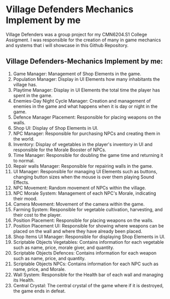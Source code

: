 # Village Defenders Mechanics Implement by me
Village Defenders was a group project for my CMN6204.S1 College Assigment. I was responsible for the creation of many in game mechanics and systems that i will showcase in this Github Repository.

## Village Defenders-Mechanics Implement by me:
1. Game Manager: Management of Shop Elements in the game.
2. Population Manager: Display in UI Elements how many inhabitants the village has.
3. Playtime Manager: Display in UI Elements the total time the player has spent in the game.
4. Enemies-Day Night Cycle Manager: Creation and management of enemies in the game and what happens when it is day or night in the game.
5. Defence Manager Placement: Responsible for placing weapons on the walls.
6. Shop UI: Display of Shop Elements in UI.
7. NPC Manager: Responsible for purchasing NPCs and creating them in the world.
8. Inventory: Display of vegetables in the player's inventory in UI and responsible for the Morale Booster of NPCs.
9. Time Manager: Responsible for doubling the game time and returning it to normal.
10. Repair walls Manager: Responsible for repairing walls in the game.
11. UI Manager: Responsible for managing UI Elements such as buttons, changing button sizes when the mouse is over them playing Sound Effects.
12. NPC Movement: Random movement of NPCs within the village.
13. NPC Morale System: Management of each NPC's Morale, indicating their mood.
14. Camera Movement: Movement of the camera within the game.
15. Farming System: Responsible for vegetable cultivation, harvesting, and their cost to the player.
16. Position Placement: Responsible for placing weapons on the walls.
17. Position Placement UI: Responsible for showing where weapons can be placed on the wall and where they have already been placed.
18. Shop Items UI Manager: Responsible for displaying Shop Elements in UI.
19. Scriptable Objects Vegetables: Contains information for each vegetable such as name, price, morale giver, and quantity.
20. Scriptable Objects Defences: Contains information for each weapon such as name, price, and quantity.
21. Scriptable Objects NPCs: Contains information for each NPC such as name, price, and Morale.
22. Wall System: Responsible for the Health bar of each wall and managing its Health.
23. Central Crystal: The central crystal of the game where if it is destroyed, the game ends in defeat.
